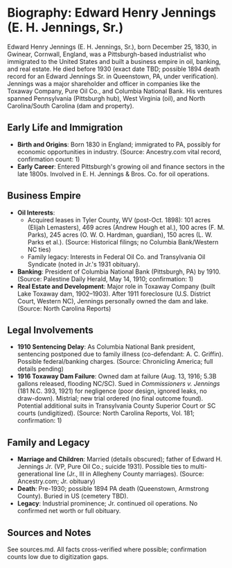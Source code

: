 # Biography: Edward Henry Jennings (E. H. Jennings, Sr.)

Edward Henry Jennings (E. H. Jennings, Sr.), born December 25, 1830, in Gwinear, Cornwall, England, was a Pittsburgh-based industrialist who immigrated to the United States and built a business empire in oil, banking, and real estate. He died before 1930 (exact date TBD; possible 1894 death record for an Edward Jennings Sr. in Queenstown, PA, under verification). Jennings was a major shareholder and officer in companies like the Toxaway Company, Pure Oil Co., and Columbia National Bank. His ventures spanned Pennsylvania (Pittsburgh hub), West Virginia (oil), and North Carolina/South Carolina (dam and property).

## Early Life and Immigration
- **Birth and Origins**: Born 1830 in England; immigrated to PA, possibly for economic opportunities in industry. (Source: Ancestry.com vital record, confirmation count: 1)
- **Early Career**: Entered Pittsburgh's growing oil and finance sectors in the late 1800s. Involved in E. H. Jennings & Bros. Co. for oil operations.

## Business Empire
- **Oil Interests**: 
  - Acquired leases in Tyler County, WV (post-Oct. 1898): 101 acres (Elijah Lemasters), 469 acres (Andrew Hough et al.), 100 acres (F. M. Parks), 245 acres (O. W. O. Hardman, guardian), 150 acres (L. W. Parks et al.). (Source: Historical filings; no Columbia Bank/Western NC ties)
  - Family legacy: Interests in Federal Oil Co. and Transylvania Oil Syndicate (noted in Jr.'s 1931 obituary).
- **Banking**: President of Columbia National Bank (Pittsburgh, PA) by 1910. (Source: Palestine Daily Herald, May 14, 1910; confirmation: 1)
- **Real Estate and Development**: Major role in Toxaway Company (built Lake Toxaway dam, 1902–1903). After 1911 foreclosure (U.S. District Court, Western NC), Jennings personally owned the dam and lake. (Source: North Carolina Reports)

## Legal Involvements
- **1910 Sentencing Delay**: As Columbia National Bank president, sentencing postponed due to family illness (co-defendant: A. C. Griffin). Possible federal/banking charges. (Source: Chronicling America; full details pending)
- **1916 Toxaway Dam Failure**: Owned dam at failure (Aug. 13, 1916; 5.3B gallons released, flooding NC/SC). Sued in *Commissioners v. Jennings* (181 N.C. 393, 1921) for negligence (poor design, ignored leaks, no draw-down). Mistrial; new trial ordered (no final outcome found). Potential additional suits in Transylvania County Superior Court or SC courts (undigitized). (Source: North Carolina Reports, Vol. 181; confirmation: 1)

## Family and Legacy
- **Marriage and Children**: Married (details obscured); father of Edward H. Jennings Jr. (VP, Pure Oil Co.; suicide 1931). Possible ties to multi-generational line (Jr., III in Allegheny County marriages). (Source: Ancestry.com; Jr. obituary)
- **Death**: Pre-1930; possible 1894 PA death (Queenstown, Armstrong County). Buried in US (cemetery TBD).
- **Legacy**: Industrial prominence; Jr. continued oil operations. No confirmed net worth or full obituary.

## Sources and Notes
See sources.md. All facts cross-verified where possible; confirmation counts low due to digitization gaps.

